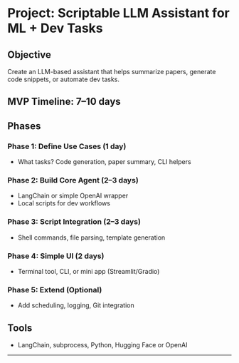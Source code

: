 # Project: Scriptable LLM Assistant for ML + Dev Tasks

## Objective
Create an LLM-based assistant that helps summarize papers, generate code snippets, or automate dev tasks.

## MVP Timeline: 7–10 days

## Phases
### Phase 1: Define Use Cases (1 day)
- What tasks? Code generation, paper summary, CLI helpers

### Phase 2: Build Core Agent (2–3 days)
- LangChain or simple OpenAI wrapper
- Local scripts for dev workflows

### Phase 3: Script Integration (2–3 days)
- Shell commands, file parsing, template generation

### Phase 4: Simple UI (2 days)
- Terminal tool, CLI, or mini app (Streamlit/Gradio)

### Phase 5: Extend (Optional)
- Add scheduling, logging, Git integration

## Tools
- LangChain, subprocess, Python, Hugging Face or OpenAI
---